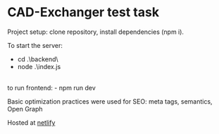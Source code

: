# CAD-Exchanger test task

Project setup:
clone repository, install dependencies (npm i).

To start the server:
- cd .\backend\ 
- node .\index.js
<br />
to run frontend:
- npm run dev

Basic optimization practices were used for SEO: meta tags, semantics, Open Graph

Hosted at [netlify](https://lighthearted-yeot-df8f34.netlify.app/) 